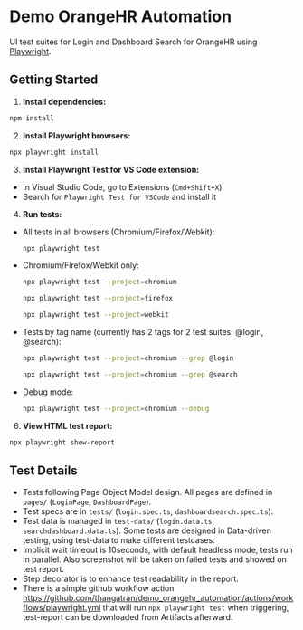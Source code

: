 # Demo OrangeHR Automation

UI test suites for Login and Dashboard Search for OrangeHR using [Playwright](https://playwright.dev/).

## Getting Started

1. **Install dependencies:**
  ```sh
  npm install
  ```

2. **Install Playwright browsers:**
  ```sh
  npx playwright install
  ```

3. **Install Playwright Test for VS Code extension:**
  - In Visual Studio Code, go to Extensions (`Cmd+Shift+X`)
  - Search for `Playwright Test for VSCode` and install it

4. **Run tests:**
  - All tests in all browsers (Chromium/Firefox/Webkit):
    ```sh
    npx playwright test
    ```
  - Chromium/Firefox/Webkit only:
    ```sh
    npx playwright test --project=chromium
    ```
    ```sh
    npx playwright test --project=firefox
    ```
    ```sh
    npx playwright test --project=webkit
    ```
  - Tests by tag name (currently has 2 tags for 2 test suites: @login, @search):
    ```sh
    npx playwright test --project=chromium --grep @login
    ```
    ```sh
    npx playwright test --project=chromium --grep @search
    ```
  - Debug mode:
    ```sh
    npx playwright test --project=chromium --debug
    ```

6. **View HTML test report:**
  ```sh
  npx playwright show-report
  ```

## Test Details

- Tests following Page Object Model design. All pages are defined in `pages/` (`LoginPage`, `DashboardPage`).
- Test specs are in `tests/` (`login.spec.ts`, `dashboardsearch.spec.ts`).
- Test data is managed in `test-data/` (`login.data.ts`, `searchdashboard.data.ts`). Some tests are designed in Data-driven testing, using test-data to make different testcases.
- Implicit wait timeout is 10seconds, with default headless mode, tests run in parallel. Also screenshot will be taken on failed tests and showed on test report.
- Step decorator is to enhance test readability in the report.
- There is a simple github workflow action https://github.com/thangatran/demo_orangehr_automation/actions/workflows/playwright.yml that will run `npx playwright test` when triggering, test-report can be downloaded from Artifacts afterward.   